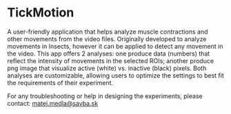 # TickMotion
A user-friendly application that helps analyze muscle contractions and other movements from the video files.
Originally developed to analyze movements in Insects, however it can be applied to detect any movement in the video.
This app offers 2 analyses:
  one produce data (numbers) that reflect the intensity of movements in the selected ROIs;
  another produce png image that visualize active (white) vs. inactive (black) pixels.
Both analyses are customizable, allowing users to optimize the settings to best fit the requirements of their experiment.

For any troubleshooting or help in designing the experiments, please contact: matej.medla@savba.sk
